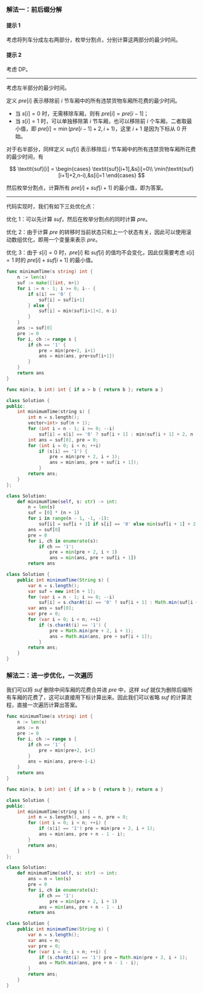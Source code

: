### 解法一：前后缀分解

#### 提示 1

考虑将列车分成左右两部分，枚举分割点，分别计算这两部分的最少时间。

#### 提示 2

考虑 DP。

---

考虑左半部分的最少时间。

定义 $\textit{pre}[i]$ 表示移除前 $i$ 节车厢中的所有违禁货物车厢所花费的最少时间。

- 当 $s[i]=0$ 时，无需移除车厢，则有 $\textit{pre}[i]=\textit{pre}[i-1]$；
- 当 $s[i]=1$ 时，可以单独移除第 $i$ 节车厢，也可以移除前 $i$ 个车厢，二者取最小值，即 $\textit{pre}[i]=\min(\textit{pre}[i-1]+2,i+1)$，这里 $i+1$ 是因为下标从 $0$ 开始。

对于右半部分，同样定义 $\textit{suf}[i]$ 表示移除后 $i$ 节车厢中的所有违禁货物车厢所花费的最少时间，有

$$
\textit{suf}[i] =
\begin{cases} 
\textit{suf}[i+1],&s[i]=0\\
\min(\textit{suf}[i+1]+2,n-i),&s[i]=1
\end{cases}
$$

然后枚举分割点，计算所有 $\textit{pre}[i]+\textit{suf}[i+1]$ 的最小值，即为答案。

---

代码实现时，我们有如下三处优化点：

优化 1：可以先计算 $\textit{suf}$，然后在枚举分割点的同时计算 $\textit{pre}$。

优化 2：由于计算 $\textit{pre}$ 的转移时当前状态只和上一个状态有关，因此可以使用滚动数组优化，即用一个变量来表示 $\textit{pre}$。

优化 3：由于 $s[i]=0$ 时，$\textit{pre}[i]$ 和 $\textit{suf}[i]$ 的值均不会变化，因此仅需要考虑 $s[i]=1$ 时的 $\textit{pre}[i]+\textit{suf}[i+1]$ 的最小值。

```go [sol1-Go]
func minimumTime(s string) int {
	n := len(s)
	suf := make([]int, n+1)
	for i := n - 1; i >= 0; i-- {
		if s[i] == '0' {
			suf[i] = suf[i+1]
		} else {
			suf[i] = min(suf[i+1]+2, n-i)
		}
	}
	ans := suf[0]
	pre := 0
	for i, ch := range s {
		if ch == '1' {
			pre = min(pre+2, i+1)
			ans = min(ans, pre+suf[i+1])
		}
	}
	return ans
}

func min(a, b int) int { if a > b { return b }; return a }
```

```C++ [sol1-C++]
class Solution {
public:
    int minimumTime(string s) {
        int n = s.length();
        vector<int> suf(n + 1);
        for (int i = n - 1; i >= 0; --i)
            suf[i] = s[i] == '0' ? suf[i + 1] : min(suf[i + 1] + 2, n - i);
        int ans = suf[0], pre = 0;
        for (int i = 0; i < n; ++i)
            if (s[i] == '1') {
                pre = min(pre + 2, i + 1);
                ans = min(ans, pre + suf[i + 1]);
            }
        return ans;
    }
};
```

```Python [sol1-Python3]
class Solution:
    def minimumTime(self, s: str) -> int:
        n = len(s)
        suf = [0] * (n + 1)
        for i in range(n - 1, -1, -1):
            suf[i] = suf[i + 1] if s[i] == '0' else min(suf[i + 1] + 2, n - i)
        ans = suf[0]
        pre = 0
        for i, ch in enumerate(s):
            if ch == '1':
                pre = min(pre + 2, i + 1)
                ans = min(ans, pre + suf[i + 1])
        return ans
```

```java [sol1-Java]
class Solution {
    public int minimumTime(String s) {
        var n = s.length();
        var suf = new int[n + 1];
        for (var i = n - 1; i >= 0; --i)
            suf[i] = s.charAt(i) == '0' ? suf[i + 1] : Math.min(suf[i + 1] + 2, n - i);
        var ans = suf[0];
        var pre = 0;
        for (var i = 0; i < n; ++i)
            if (s.charAt(i) == '1') {
                pre = Math.min(pre + 2, i + 1);
                ans = Math.min(ans, pre + suf[i + 1]);
            }
        return ans;
    }
}
```


### 解法二：进一步优化，一次遍历

我们可以将 $\textit{suf}$ 删除中间车厢的花费合并进 $\textit{pre}$ 中，这样 $\textit{suf}$ 就仅为删除后缀所有车厢的花费了，这可以直接用下标计算出来。因此我们可以省略 $\textit{suf}$ 的计算流程，直接一次遍历计算出答案。

```go [sol2-Go]
func minimumTime(s string) int {
	n := len(s)
	ans := n
	pre := 0
	for i, ch := range s {
		if ch == '1' {
			pre = min(pre+2, i+1)
		}
		ans = min(ans, pre+n-1-i)
	}
	return ans
}

func min(a, b int) int { if a > b { return b }; return a }
```

```C++ [sol2-C++]
class Solution {
public:
    int minimumTime(string s) {
        int n = s.length(), ans = n, pre = 0;
        for (int i = 0; i < n; ++i) {
            if (s[i] == '1') pre = min(pre + 2, i + 1);
            ans = min(ans, pre + n - 1 - i);
        }
        return ans;
    }
};
```

```Python [sol2-Python3]
class Solution:
    def minimumTime(self, s: str) -> int:
        ans = n = len(s)
        pre = 0
        for i, ch in enumerate(s):
            if ch == '1':
                pre = min(pre + 2, i + 1)
            ans = min(ans, pre + n - 1 - i)
        return ans
```

```java [sol2-Java]
class Solution {
    public int minimumTime(String s) {
        var n = s.length();
        var ans = n;
        var pre = 0;
        for (var i = 0; i < n; ++i) {
            if (s.charAt(i) == '1') pre = Math.min(pre + 2, i + 1);
            ans = Math.min(ans, pre + n - 1 - i);
        }
        return ans;
    }
}
```


